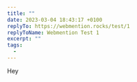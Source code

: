 ```yaml
---
title: ""
date: 2023-03-04 18:43:17 +0100
replyTo: https://webmention.rocks/test/1
replyToName: Webmention Test 1
excerpt: ""
tags:
  -
---
```


Hey
